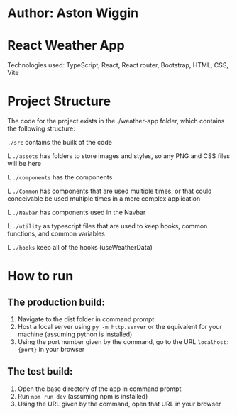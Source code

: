 # Author: Aston Wiggin

# React Weather App
Technologies used:
  TypeScript,
  React,
  React router,
  Bootstrap,
  HTML,
  CSS,
  Vite

# Project Structure

The code for the project exists in the ./weather-app folder, which contains the following structure:

`./src` contains the builk of the code

 L `./assets` has folders to store images and styles, so any PNG and CSS files will be here

 L `./components` has the components

   L `./Common` has components that are used multiple times, or that could conceivable be used multiple times in a more complex application

   L `./Navbar` has components used in the Navbar

 L `./utility` as typescript files that are used to keep hooks, common functions, and common variables
 
   L `./hooks` keep all of the hooks (useWeatherData)

# How to run

## The production build:

1. Navigate to the dist folder in command prompt
2. Host a local server using `py -m http.server` or the equivalent for your machine (assuming python is installed)
3. Using the port number given by the command, go to the URL `localhost:{port}` in your browser

## The test build:

1. Open the base directory of the app in command prompt
2. Run `npm run dev` (assuming npm is installed)
3. Using the URL given by the command, open that URL in your browser
